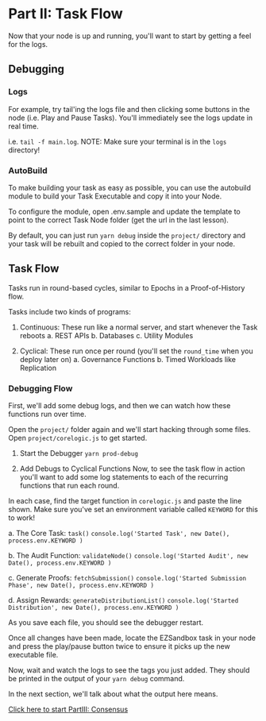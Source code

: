 # Part II: Task Flow

Now that your node is up and running, you'll want to start by getting a feel for the logs.

## Debugging

### Logs

For example, try tail'ing the logs file and then clicking some buttons in the node (i.e. Play and Pause Tasks). You'll immediately see the logs update in real time.

i.e. `tail -f main.log`. NOTE: Make sure your terminal is in the `logs` directory!

### AutoBuild

To make building your task as easy as possible, you can use the autobuild module to build your Task Executable and copy it into your Node.

To configure the module, open .env.sample and update the template to point to the correct Task Node folder (get the url in the last lesson).

By default, you can just run `yarn debug` inside the `project/` directory and your task will be rebuilt and copied to the correct folder in your node.

## Task Flow

Tasks run in round-based cycles, similar to Epochs in a Proof-of-History flow.

Tasks include two kinds of programs:

1. Continuous: These run like a normal server, and start whenever the Task reboots
   a. REST APIs
   b. Databases
   c. Utility Modules

2. Cyclical: These run once per round (you'll set the `round_time` when you deploy later on)
   a. Governance Functions
   b. Timed Workloads like Replication

### Debugging Flow

First, we'll add some debug logs, and then we can watch how these functions run over time.

Open the `project/` folder again and we'll start hacking through some files. Open `project/corelogic.js` to get started.

1. Start the Debugger
   `yarn prod-debug`

2. Add Debugs to Cyclical Functions
   Now, to see the task flow in action you'll want to add some log statements to each of the recurring functions that run each round.

In each case, find the target function in `corelogic.js` and paste the line shown. Make sure you've set an environment variable called `KEYWORD` for this to work!

a. The Core Task: `task()`
`console.log('Started Task', new Date(), process.env.KEYWORD )`

b. The Audit Function: `validateNode()`
`console.log('Started Audit', new Date(), process.env.KEYWORD )`

c. Generate Proofs: `fetchSubmission()`
`console.log('Started Submission Phase', new Date(), process.env.KEYWORD )`

d. Assign Rewards: `generateDistributionList()`
`console.log('Started Distribution', new Date(), process.env.KEYWORD )`

As you save each file, you should see the debugger restart.

Once all changes have been made, locate the EZSandbox task in your node and press the play/pause button twice to ensure it picks up the new executable file.

Now, wait and watch the logs to see the tags you just added. They should be printed in the output of your `yarn debug` command.

In the next section, we'll talk about what the output here means.

[Click here to start PartIII: Consensus](./PartIII.md)
